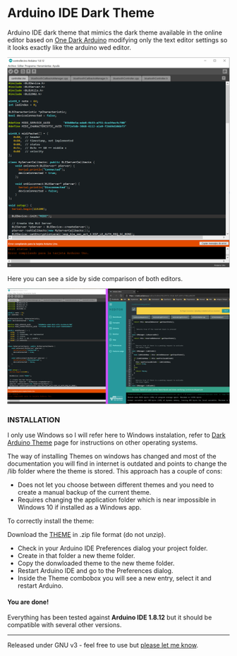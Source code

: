 # Arduino IDE Dark Theme
Arduino IDE dark theme that mimics the dark theme available in the online editor based on [One Dark Arduino](https://github.com/konrad91/OneDarkArduino/) modifying only the text editor settings so it looks exactly like the arduino wed editor.

![screenshot](https://github.com/ignaciosolergarcia/arduino-dark-theme/blob/master/ide_screenshot.png)

Here you can see a side by side comparison of both editors.

![comparison](https://github.com/ignaciosolergarcia/arduino-dark-theme/blob/master/ide_vs_browser.png)

### INSTALLATION  

I only use Windows so I will refer here to Windows instalation, refer to [Dark Arduino Theme]( https://github.com/jeffThompson/DarkArduinoTheme)  page for instructions on other operating systems.

The way of installing Themes on windows has changed and most of the documentation you will find in internet is outdated and points to change the /lib folder where the theme is stored. This approach has a couple of cons:

* Does not let you choose between different themes and you need to create a manual backup of the current theme.
* Requires changing the application folder which is near impossible in Windows 10 if installed as a Windows app.

To correctly install the theme:

  Download the [THEME](https://github.com/ignaciosolergarcia/arduino-dark-theme/blob/master/arduino-ide-dark-theme.zip) in .zip file format (do not unzip).
* Check in your Arduino IDE Preferences dialog your project folder.
* Create in that folder a new theme folder.
* Copy the donwloaded theme to the new theme folder.
* Restart Arduino IDE and go to the Preferences dialog.
* Inside the Theme combobox you will see a new entry, select it and restart Arduino.

#### You are done!

Everything has been tested against **Arduino IDE 1.8.12** but it should be compatible with several other versions.

***
Released under GNU v3 - feel free to use but [please let me know](http://www.ignaciosolergarcia.com).
